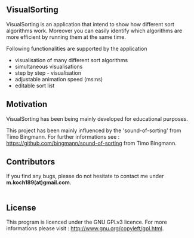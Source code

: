 ## VisualSorting

VisualSorting is an application that intend to show how different 
sort algorithms work. Moreover you can easily identify which algorithms are more efficient
by running them at the same time. 

Following functionalities are supported by the application

<ul>
<li>visualisation of many different sort algorithms</li>
<li>simultaneous visualisations</li>
<li>step by step - visualisation</li>
<li>adjustable animation speed (ms:ns)</li>
<li>editable sort list</li>
</ul>

## Motivation

VisualSorting has been being mainly developed for educational purposes.

This project has been mainly influenced by the 'sound-of-sorting' from Timo Bingmann. 
For further informations see : https://github.com/bingmann/sound-of-sorting from Timo Bingmann. 


## Contributors

If you find any bugs, please do not hesitate to contact me under 
<b>m.koch189(at)gmail.com</b>. <br /> <br /> 

## License

This program is licenced under the GNU GPLv3 licence. For more informations please visit : <a href="http://www.gnu.org/copyleft/gpl.html">http://www.gnu.org/copyleft/gpl.html</a>.


